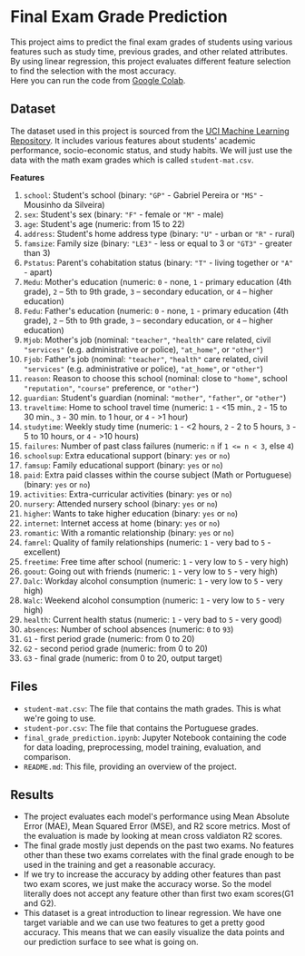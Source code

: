 # Final Exam Grade Prediction

This project aims to predict the final exam grades of students using various features such as study time, previous grades, and other related attributes. By using linear regression, this project evaluates different feature selection to find the selection with the most accuracy.\
Here you can run the code from [Google Colab](https://colab.research.google.com/drive/1Gog5eESZP0aaeh5ZTrrQZopctg7GQf_-?usp=sharing).

## Dataset

The dataset used in this project is sourced from the [UCI Machine Learning Repository](https://archive.ics.uci.edu/dataset/320/student+performance). It includes various features about students' academic performance, socio-economic status, and study habits. We will just use the data with the math exam grades which is called `student-mat.csv`.

**Features**

1. `school`: Student's school (binary: `"GP"` - Gabriel Pereira or `"MS"` - Mousinho da Silveira)
2. `sex`: Student's sex (binary: `"F"` - female or `"M"` - male)
3. `age`: Student's age (numeric: from 15 to 22)
4. `address`: Student's home address type (binary: `"U"` - urban or `"R"` - rural)
5. `famsize`: Family size (binary: `"LE3"` - less or equal to 3 or `"GT3"` - greater than 3)
6. `Pstatus`: Parent's cohabitation status (binary: `"T"` - living together or `"A"` - apart)
7. `Medu`: Mother's education (numeric: `0` - none, `1` - primary education (4th grade), `2` – 5th to 9th grade, `3` – secondary education, or `4` – higher education)
8. `Fedu`: Father's education (numeric: `0` - none, `1` - primary education (4th grade), `2` – 5th to 9th grade, `3` – secondary education, or `4` – higher education)
9. `Mjob`: Mother's job (nominal: `"teacher"`, `"health"` care related, civil `"services"` (e.g. administrative or police), `"at_home"`, or `"other"`)
10. `Fjob`: Father's job (nominal: `"teacher"`, `"health"` care related, civil `"services"` (e.g. administrative or police), `"at_home"`, or `"other"`)
11. `reason`: Reason to choose this school (nominal: close to `"home"`, school `"reputation"`, `"course"` preference, or `"other"`)
12. `guardian`: Student's guardian (nominal: `"mother"`, `"father"`, or `"other"`)
13. `traveltime`: Home to school travel time (numeric: `1` - <15 min., `2` - 15 to 30 min., `3` - 30 min. to 1 hour, or `4` - >1 hour)
14. `studytime`: Weekly study time (numeric: `1` - <2 hours, `2` - 2 to 5 hours, `3` - 5 to 10 hours, or `4` - >10 hours)
15. `failures`: Number of past class failures (numeric: `n` if `1 <= n < 3`, else `4`)
16. `schoolsup`: Extra educational support (binary: `yes` or `no`)
17. `famsup`: Family educational support (binary: `yes` or `no`)
18. `paid`: Extra paid classes within the course subject (Math or Portuguese) (binary: `yes` or `no`)
19. `activities`: Extra-curricular activities (binary: `yes` or `no`)
20. `nursery`: Attended nursery school (binary: `yes` or `no`)
21. `higher`: Wants to take higher education (binary: `yes` or `no`)
22. `internet`: Internet access at home (binary: `yes` or `no`)
23. `romantic`: With a romantic relationship (binary: `yes` or `no`)
24. `famrel`: Quality of family relationships (numeric: `1` - very bad to `5` - excellent)
25. `freetime`: Free time after school (numeric: `1` - very low to `5` - very high)
26. `goout`: Going out with friends (numeric: `1` - very low to `5` - very high)
27. `Dalc`: Workday alcohol consumption (numeric: `1` - very low to `5` - very high)
28. `Walc`: Weekend alcohol consumption (numeric: `1` - very low to `5` - very high)
29. `health`: Current health status (numeric: `1` - very bad to `5` - very good)
30. `absences`: Number of school absences (numeric: `0` to `93`)
31. `G1` - first period grade (numeric: from 0 to 20)
31. `G2` - second period grade (numeric: from 0 to 20)
32. `G3` - final grade (numeric: from 0 to 20, output target)

## Files

- `student-mat.csv`: The file that contains the math grades. This is what we're going to use.
- `student-por.csv`: The file that contains the Portuguese grades.
- `final_grade_prediction.ipynb`: Jupyter Notebook containing the code for data loading, preprocessing, model training, evaluation, and comparison.
- `README.md`: This file, providing an overview of the project.

## Results
- The project evaluates each model's performance using Mean Absolute Error (MAE), Mean Squared Error (MSE), and R2 score metrics. Most of the evaluation is made by looking at mean cross valdiaton R2 scores.
- The final grade mostly just depends on the past two exams. No features other than these two exams correlates with the final grade enough to be used in the training and get a reasonable accuracy.
- If we try to increase the accuracy by adding other features than past two exam scores, we just make the accuracy worse. So the model literally does not accept any feature other than first two exam scores(G1 and G2).
- This dataset is a great introduction to linear regression. We have one target variable and we can use two features to get a pretty good accuracy. This means that we can easily visualize the data points and our prediction surface to see what is going on.
